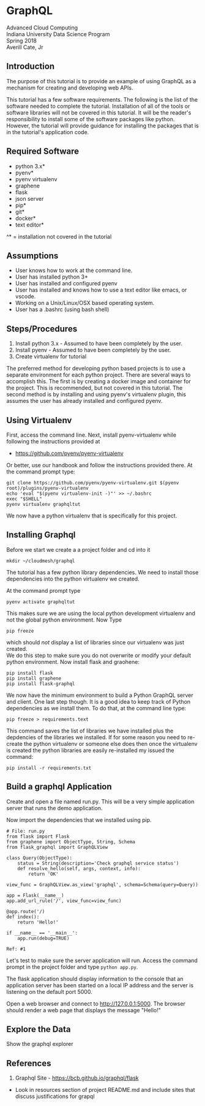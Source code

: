 # GraphQL
Advanced Cloud Computing  
Indiana University Data Science Program  
Spring 2018  
Averill Cate, Jr

## Introduction
The purpose of this tutorial is to provide an example of using GraphQL as a 
mechanism for creating and developing web APIs.

This tutorial has a few software requirements.  The following is the list of 
the software needed to complete the tutorial.  Installation of all of the tools 
or software libraries will not be covered in this tutorial.  It will be the 
reader's responsibility to install some of the software packages like python.  
However, the tutorial will provide guidance for installing the packages that 
is in the tutorial's application code.

## Required Software

+ python 3.x&#42;  
+ pyenv&#42;  
+ pyenv virtualenv  
+ graphene  
+ flask  
+ json server  
+ pip&#42;  
+ git&#42;  
+ docker&#42;  
+ text editor&#42;  

^* = installation not covered in the tutorial

## Assumptions

+ User knows how to work at the command line.
+ User has installed python 3+
+ User has installed and configured pyenv
+ User has installed and knows how to use a text editor like emacs, or vscode.
+ Working on a Unix/Linux/OSX based operating system.
+ User has a .bashrc (using bash shell)

## Steps/Procedures

1. Install python 3.x - Assumed to have been completely by the user.
2. Install pyenv - Assumed to have been completely by the user.
3. Create virtualenv for tutorial

The preferred method for developing python based projects is to use a separate environment for each python project.  There are several ways to accomplish this.  The first is by creating a docker image and container for the project.  This is recommended, but not covered in this tutorial.  The second method is by installing and using pyenv's virtualenv plugin, this assumes the user has already installed and configured pyenv.

## Using Virtualenv

First, access the command line. Next, install pyenv-virtualenv while following the instructions provided at 

* <https://github.com/pyenv/pyenv-virtualenv>

Or better, use our handbook and follow the instructions provided there. At the command prompt type:

	git clone https://github.com/pyenv/pyenv-virtualenv.git $(pyenv root)/plugins/pyenv-virtualenv
	echo 'eval "$(pyenv virtualenv-init -)"' >> ~/.bashrc
	exec "$SHELL"
	pyenv virtualenv graphqltut

We now have a python virtualenv that is specifically for this project.

## Installing Graphql

Before we start we create a a project folder and cd into it

	mkdir ~/cloudmesh/graphql

The tutorial has a few python library dependencies.  We need to install those dependencies into the python virtualenv we created.

At the command prompt type 

	pyenv activate graphqltut 
	
This makes sure we are using the local python  development virtualenv and not the global python environment. Now Type 

	pip freeze 

which should *not* display a list of libraries since our virtualenv was just created.  
We do this step to make sure you do not overwrite or modify your default python environment. Now install flask and graohene:

	pip install flask  
	pip install graphene  
	pip install flask-graphql

We now have the minimum environment to build a Python GraphQL server and client.  One last step though.  It is a good idea to keep track of Python dependencies as we install them.  To do that, at the command line type:  

	pip freeze > requirements.text

This command saves the list of libraries we have installed plus the depdencies of the libraries we installed.  If for some reason you need to re-create 
the python virtualenv or someone else does then once the virtualenv is created the python libraries are easily re-installed my issued the command:

	pip install -r requirements.txt

## Build a graphql Application
Create and open a file named run.py.  This will be a very simple application server that runs the demo application.  

Now import the dependencies that we installed using pip.

	# File: run.py
	from flask import Flask
	from graphene import ObjectType, String, Schema
	from flask_graphql import GraphQLView

	class Query(ObjectType):
		status = String(description='Check graphql service status')
		def resolve_hello(self, args, context, info):
			return 'OK'

	view_func = GraphQLView.as_view('graphql', schema=Schema(query=Query))

	app = Flask(__name__)
	app.add_url_rule('/', view_func=view_func)

	@app.route('/)
	def index():
		return 'Hello!'

	if __name__ == '__main__':
		app.run(debug=TRUE)

	Ref: #1

Let's test to make sure the server application will run.  Access the command prompt in the project folder 
and type ```python app.py```.

The flask application should display information to the console that an application server has been started 
on a local IP address and the server is listening on the default port 5000.

Open a web browser and connect to http://127.0.0.1:5000.  The browser should render a web page that displays
the message "Hello!"


## Explore the Data
Show the graphql explorer

## References
1. Graphql Site - https://bcb.github.io/graphql/flask

* Look in resources section of project README.md and include sites that discuss justifications for grapql
